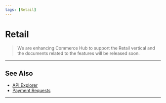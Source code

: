 ```yaml
---
tags: [Retail]
---
```



# Retail

<!-- theme: danger -->
> We are enhancing Commerce Hub to support the Retail vertical and the documents related to the features will be released soon.

---

## See Also

- [API Explorer](../api/?type=post&path=/payments/v1/charges)
- [Payment Requests](?path=docs/Resources/API-Documents/Payments/Payments.md)
---
